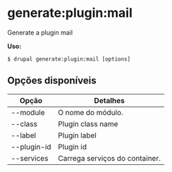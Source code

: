 # generate:plugin:mail
Generate a plugin mail

**Uso:**
```
$ drupal generate:plugin:mail [options]
```

## Opções disponíveis
Opção | Detalhes
-------|-------------
--module | O nome do módulo.
--class | Plugin class name
--label | Plugin label
--plugin-id | Plugin id
--services | Carrega serviços do container.
